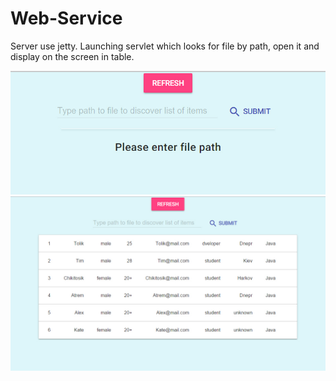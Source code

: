 # Web-Service

Server use jetty.
Launching servlet which looks for file by path, 
open it and display on the screen in table.

![alt text](src/screenshot_00.jpg "Screen shot 01")
![alt text](src/screenshot_01.jpg "Screen shot 02")

